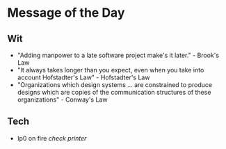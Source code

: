 # Message of the Day

## Wit

* "Adding manpower to a late software project make's it later." - Brook's Law
* "It always takes longer than you expect, even when you take into account Hofstadter's Law" - Hofstadter's Law
* "Organizations which design systems ... are constrained to produce designs which are copies of the communication structures of these organizations" - Conway's Law

## Tech
* lp0 on fire *check printer*
